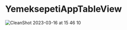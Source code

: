 # YemeksepetiAppTableView
![CleanShot 2023-03-16 at 15 46 10](https://user-images.githubusercontent.com/62521215/225621651-3057cf85-fcea-4686-89b8-cb97e08d544e.gif)

